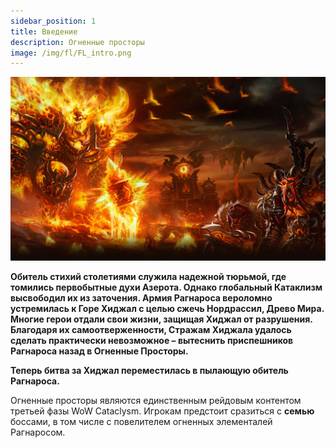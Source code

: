```yaml
---
sidebar_position: 1
title: Введение
description: Огненные просторы
image: /img/fl/FL_intro.png
---
```


<div className="text--center">

![FL](/img/fl/FL_intro.png)
</div>

<div className="lore_text">

**Обитель стихий столетиями служила надежной тюрьмой, где томились первобытные духи Азерота. Однако глобальный Катаклизм
высвободил их из заточения. Армия Рагнароса вероломно устремилась к Горе Хиджал с целью сжечь Нордрассил, Древо Мира.
Многие герои отдали свои жизни, защищая Хиджал от разрушения. Благодаря их самоотверженности, Стражам Хиджала удалось
сделать практически невозможное – вытеснить приспешников Рагнароса назад в Огненные Просторы.** 


**Теперь битва за Хиджал переместилась в пылающую обитель Рагнароса.**


</div>

Огненные просторы являются единственным рейдовым контентом третьей фазы WoW Cataclysm. Игрокам предстоит сразиться с 
**семью** боссами, в том числе с повелителем огненных элементалей Рагнаросом.